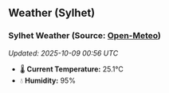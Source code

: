 ## Weather (Sylhet)

<!-- WEATHER-START -->
### Sylhet Weather (Source: [Open-Meteo](https://open-meteo.com))
_Updated: 2025-10-09 00:56 UTC_
* 🌡️ **Current Temperature:** 25.1°C
* 💧 **Humidity:** 95%
<!-- WEATHER-END -->
































